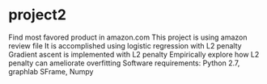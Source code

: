# project2
Find most favored product in amazon.com
This project is using amazon review file
It is accomplished using logistic regression with L2 penalty
Gradient ascent is implemented with L2 penalty
Empirically explore how L2 penalty can ameliorate overfitting
Software requirements: Python 2.7, graphlab SFrame, Numpy

